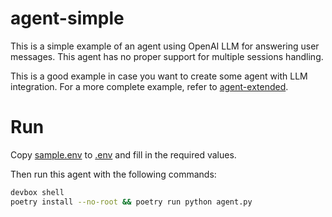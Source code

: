 # agent-simple

This is a simple example of an agent using OpenAI LLM for answering user messages. This agent has no proper support for multiple sessions handling.

This is a good example in case you want to create some agent with LLM integration. For a more complete example, refer to [agent-extended](./agent-extended/README.md).

# Run

Copy [sample.env](./sample.env) to [.env](./.env) and fill in the required values.

Then run this agent with the following commands:

```bash
devbox shell
poetry install --no-root && poetry run python agent.py
```
